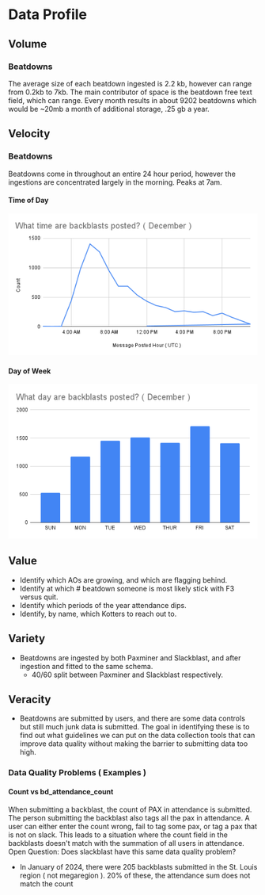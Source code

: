 # Data Profile
## Volume
### Beatdowns
The average size of each beatdown ingested is 2.2 kb, however can range from 0.2kb to 7kb. The main contributor of space is the beatdown free text field, which can range. Every month results in about 9202 beatdowns which would be ~20mb a month of additional storage, .25 gb a year. 

## Velocity

### Beatdowns 
Beatdowns come in throughout an entire 24 hour period, however the ingestions are concentrated largely in the morning. Peaks at 7am.

#### Time of Day
![TimeOfDay](./What%20time%20are%20backblasts%20posted_%20(%20December%20)%20.png)

#### Day of Week
![DayOfWeek](./What%20day%20are%20backblasts%20posted_%20(%20December%20).png)

## Value
- Identify which AOs are growing, and which are flagging behind.
- Identify at which # beatdown someone is most likely stick with F3 versus quit.
- Identify which periods of the year attendance dips.
- Identify, by name, which Kotters to reach out to.

## Variety
- Beatdowns are ingested by both Paxminer and Slackblast, and after ingestion and fitted to the same schema.
    - 40/60 split between Paxminer and Slackblast respectively.

## Veracity
- Beatdowns are submitted by users, and there are some data controls but still much junk data is submitted. The goal in identifying these is to find out what guidelines we can put on the data collection tools that can improve data quality without making the barrier to submitting data too high. 
### Data Quality Problems ( Examples )
#### Count vs bd_attendance_count
When submitting a backblast, the count of PAX in attendance is submitted. The person submitting the backblast also tags all the pax in attendance. A user can either enter the count wrong, fail to tag some pax, or tag a pax that is not on slack. This leads to a situation where the count field in the backblasts doesn't match with the summation of all users in attendance. Open Question: Does slackblast have this same data quality problem?
- In January of 2024, there were 205 backblasts submitted in the St. Louis region ( not megaregion ). 20% of these, the attendance sum does not match the count

